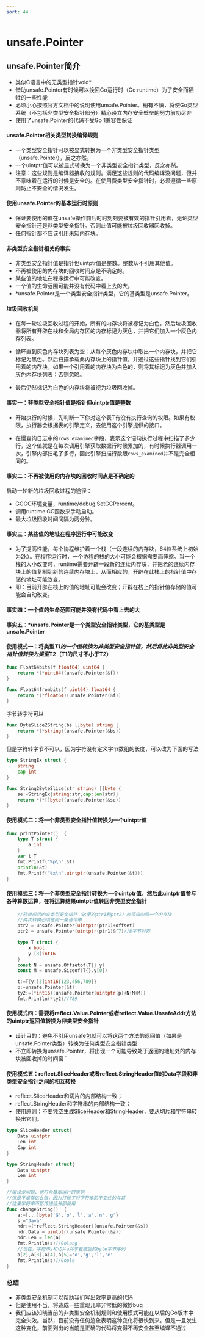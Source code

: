 ```yaml
---
sort: 44
---
```

# unsafe.Pointer

## unsafe.Pointer简介

- 类似C语言中的无类型指针void*
- 借助unsafe.Pointer有时候可以挽回Go运行时（Go runtime）为了安全而牺牲的一些性能
- 必须小心按照官方文档中的说明使用unsafe.Pointer。稍有不慎，将使Go类型系统（不包括非类型安全指针部分）精心设立内存安全壁垒的努力前功尽弃
- 使用了unsafe.Pointer的代码不受Go 1兼容性保证

#### unsafe.Pointer相关类型转换编译规则

- 一个类型安全指针可以被显式转换为一个非类型安全指针类型（unsafe.Pointer），反之亦然。
- 一个uintptr值可以被显式转换为一个非类型安全指针类型，反之亦然。
- 注意：这些规则是编译器接收的规则。满足这些规则的代码编译没问题，但并不意味着在运行的时候是安全的。在使用费类型安全指针时，必须遵循一些原则防止不安全的情况发生。

#### 使用unsafe.Pointer的基本运行时原则

- 保证要使用的值在unsafe操作前后时时刻刻要被有效的指针引用着，无论类型安全指针还是非类型安全指针。否则此值可能被垃圾回收器回收掉。
- 任何指针都不应该引用未知内存块。
#### 非类型安全指针相关的事实

- 非类型安全指针值是指针但uintptr值是整数。整数从不引用其他值。
- 不再被使用的内存块的回收时间点是不确定的。
- 某些值的地址在程序运行中可能改变。
- 一个值的生命范围可能并没有代码中看上去的大。
- *unsafe.Pointer是一个类型安全指针类型，它的基类型是unsafe.Pointer。

#### 垃圾回收机制

- 在每一轮垃圾回收过程的开始，所有的内存块将被标记为白色。然后垃圾回收器将所有开辟在栈和全局内存区的内存标记为灰色，并把它们加入一个灰色内存列表。

- 循环直到灰色内存块列表为空：从每个灰色内存块中取出一个内存块，并把它标记为黑色。然后扫描承载此内存块上的指针值，并通过这些指针找到它们引用着的内存块。如果一个引用着的内存块为白色的，则将其标记为灰色并加入灰色内存块列表；否则忽略。

- 最后仍然标记为白色的内存块将被视为垃圾回收掉。

#### 事实一：非类型安全指针值是指针但uintptr值是整数

- 开始执行的时候，先判断一下你对这个表T有没有执行查询的权限。如果有权限，执行器会根据表的引擎定义，去使用这个引擎提供的接口。

- 在慢查询日志中的`rows_examined`字段，表示这个语句执行过程中扫描了多少行，这个值就是在每次调用引擎获取数据行时候累加的，有时候执行器调用一次，引擎内部扫毛了多行，因此引擎扫描行数跟`rows_examined`并不是完全相同的。

#### 事实二：不再被使用的内存块的回收时间点是不确定的
 启动一轮新的垃圾回收过程的途径：
 - GOGC环境变量，runtime/debug.SetGCPercent。
 - 调用runtime.GC函数来手动启动。
 - 最大垃圾回收时间间隔为两分钟。
 
 #### 事实三：某些值的地址在程序运行中可能改变
 - 为了提高性能，每个协程维护着一个栈（一段连续的内存块，64位系统上初始为2k）。在程序运行时，一个协程的栈的大小可能会根据需要而伸缩。当一个栈的大小改变时，runtime需要开辟一段新的连续内存块，并把老的连续内存块上的值复制到新的连续内存块上，从而相应的，开辟在此栈上的指针值中存储的地址可能改变。
 - 即：目前开辟在栈上的值的地址可能会改变；开辟在栈上的指针值存储的值可能会自动改变。
 
 #### 事实四：一个值的生命范围可能并没有代码中看上去的大

#### 事实五：*unsafe.Pointer是一个类型安全指针类型，它的基类型是unsafe.Pointer

####  使用模式一：将类型*T1的一个值转换为非类型安全指针值，然后将此非类型安全指针值转换为类型*T2（T1的尺寸不小于T2）

```go
func Float64bits(f float64) uint64 {
	return *(*uint64)(unsafe.Pointer(&f))
}

func Float64frombits(f uint64) float64 {
	return *(*float64)(unsafe.Pointer(&f))
}
```

字节转字符可以
```go
func ByteSlice2String(bs []byte) string {
	return *(*string)(unsafe.Pointer(&bs))
}
```

但是字符转字节不可以，因为字符没有定义字节数组的长度，可以改为下面的写法
```go
type StringEx struct {
	string
	cap int
}

func String2ByteSlice(str string) []byte {
	se:=StringEx{string:str,cap:len(str)}
	return *(*[]byte)(unsafe.Pointer(&se))
}
```
 
 #### 使用模式二：将一个非类型安全指针值转换为一个uintptr值

```go
func printPointer()  {
	type T struct {
		a int
	}
	var t T
	fmt.Printf("%p\n",&t)
	println(&t)
	fmt.Printf("%x\n",uintptr(unsafe.Pointer(&t)))
}
```

#### 使用模式三：将一个非类型安全指针转换为一个uintptr值，然后此uintptr值参与各种算数运算，在将运算结果uintptr值转回非类型安全指针

```go
	//转换前后的非类型安全指针（这里的ptr1和ptr2）必须指向同一个内存块
	//两次转换必须在同一条语句中
	ptr2 = unsafe.Pointer(uintptr(ptr1)+offset)
	ptr2 = unsafe.Pointer(uintptr(ptr1)&^7)//8字节对齐
```

```go
	type T struct {
		x bool
		y [3]int16
	}
	const N = unsafe.Offsetof(T{}.y)
	const M = unsafe.Sizeof(T{}.y[0])

	t:=T{y:[3]int16{123,456,789}}
	p:=unsafe.Pointer(&t)
	ty2:=(*int16)(unsafe.Pointer(uintptr(p)+N+M+M))
	fmt.Println(*ty2)//789
```

#### 使用模式四：需要将reflect.Value.Pointer或者reflect.Value.UnsafeAddr方法的uintptr返回值转换为非类型安全指针
- 设计目的：避免不引用unsafe包就可以将这两个方法的返回值（如果是unsafe.Pointer类型）转换为任何类型安全指针类型
- 不立即转换为unsafe.Pointer，将出现一个可能导致处于返回的地址处的内存块被回收掉的时间窗
`

#### 使用模式五：reflect.SliceHeader或者reflect.StringHeader值的Data字段和非类型安全指针之间的相互转换
- reflect.SliceHeader和切片的内部结构一致；
- reflect.StringHeader和字符串的内部结构一致；
- 使用原则：不要凭空生成SliceHeader和StringHeader，要从切片和字符串转换出它们。

```go
type SliceHeader struct{
	Data uintptr
	Len int
	Cap int
}

type StringHeader struct{
	Data uintptr
	Len int
}

//编译没问题，也符合基本运行时原则
//但是不推荐这么做，因为打破了对字符串的不变性的与其
//结果字符串不影传递给外部使用
func changeString()  {
	a:=[...]byte{'G','o','l','a','n','g'}
	s:="Java"
	hdr:=(*reflect.StringHeader)(unsafe.Pointer(&s))
	hdr.Data = uintptr(unsafe.Pointer(&a))
	hdr.Len = len(a)
	fmt.Println(s)//Golang
	//现在，字符串s和切片a共享着底层的byte字节序列
	a[2],a[3],a[4],a[5]='o','g','l','e'
	fmt.Println(s)//Goole
}
```

 ### 总结
 
- 非类型安全机制可以帮助我们写出效率更高的代码
- 但是使用不当，将造成一些重现几率非常低的微妙bug
- 我们应该知晓当前的非类型安全机制规则和使用模式可能在以后的Go版本中完全失效。当然，目前没有任何迹象表明这种变化将很快到来。但是一旦发生这种变化，前面列出的当前是正确的代码将变得不再安全甚至编译不通过
